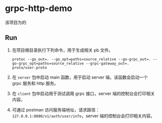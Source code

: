 # grpc-http-demo

该项目为的

## Run
1. 在项目根目录执行下列命令，用于生成相关 pb 文件。
    ```
    protoc --go_out=. --go_opt=paths=source_relative --go-grpc_out=. --go-grpc_opt=paths=source_relative --grpc-gateway_out=. proto/user.proto
    ```
   
2. 在 `server` 包中启动 main 函数，用于启动 server 端，该函数会启动一个 grpc 服务和 http 服务。

3. 在 `client` 包中启动用于测试调用 grpc 接口，server 端的控制台会打印相关内容。

4. 可通过 postman 访问服务端地址，请求路径：`127.0.0.1:8080/v1/auth/user/info`，server 端的控制台会打印相关内容。